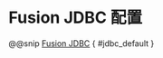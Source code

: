 # Fusion JDBC 配置

@@snip [Fusion JDBC](../../../../../helloscala-jdbc/src/test/resources/application-test.conf) { #jdbc_default }